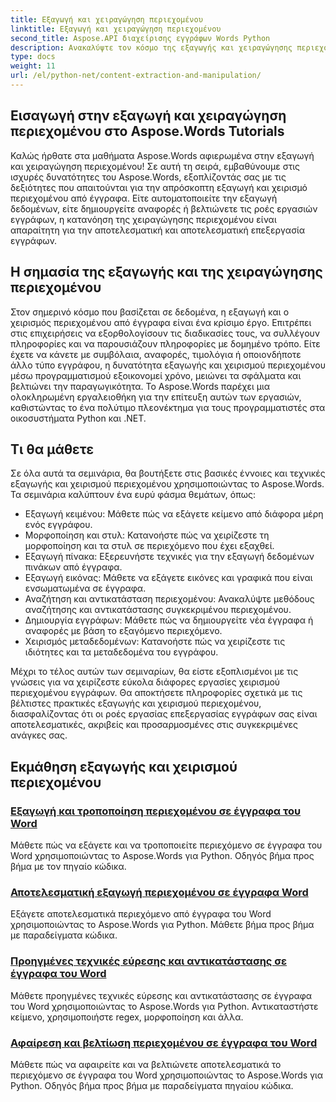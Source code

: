 ```yaml
---
title: Εξαγωγή και χειραγώγηση περιεχομένου
linktitle: Εξαγωγή και χειραγώγηση περιεχομένου
second_title: Aspose.API διαχείρισης εγγράφων Words Python
description: Ανακαλύψτε τον κόσμο της εξαγωγής και χειραγώγησης περιεχομένου με τα σεμινάρια Aspose.Words. Μάθετε πώς να εξάγετε και να χειρίζεστε αποτελεσματικά περιεχόμενο χρησιμοποιώντας Python και .NET, βελτιώνοντας τις δυνατότητες επεξεργασίας εγγράφων σας.
type: docs
weight: 11
url: /el/python-net/content-extraction-and-manipulation/
---
```

## Εισαγωγή στην εξαγωγή και χειραγώγηση περιεχομένου στο Aspose.Words Tutorials

Καλώς ήρθατε στα μαθήματα Aspose.Words αφιερωμένα στην εξαγωγή και χειραγώγηση περιεχομένου! Σε αυτή τη σειρά, εμβαθύνουμε στις ισχυρές δυνατότητες του Aspose.Words, εξοπλίζοντάς σας με τις δεξιότητες που απαιτούνται για την απρόσκοπτη εξαγωγή και χειρισμό περιεχομένου από έγγραφα. Είτε αυτοματοποιείτε την εξαγωγή δεδομένων, είτε δημιουργείτε αναφορές ή βελτιώνετε τις ροές εργασιών εγγράφων, η κατανόηση της χειραγώγησης περιεχομένου είναι απαραίτητη για την αποτελεσματική και αποτελεσματική επεξεργασία εγγράφων.

## Η σημασία της εξαγωγής και της χειραγώγησης περιεχομένου

Στον σημερινό κόσμο που βασίζεται σε δεδομένα, η εξαγωγή και ο χειρισμός περιεχομένου από έγγραφα είναι ένα κρίσιμο έργο. Επιτρέπει στις επιχειρήσεις να εξορθολογίσουν τις διαδικασίες τους, να συλλέγουν πληροφορίες και να παρουσιάζουν πληροφορίες με δομημένο τρόπο. Είτε έχετε να κάνετε με συμβόλαια, αναφορές, τιμολόγια ή οποιονδήποτε άλλο τύπο εγγράφου, η δυνατότητα εξαγωγής και χειρισμού περιεχομένου μέσω προγραμματισμού εξοικονομεί χρόνο, μειώνει τα σφάλματα και βελτιώνει την παραγωγικότητα. Το Aspose.Words παρέχει μια ολοκληρωμένη εργαλειοθήκη για την επίτευξη αυτών των εργασιών, καθιστώντας το ένα πολύτιμο πλεονέκτημα για τους προγραμματιστές στα οικοσυστήματα Python και .NET.

## Τι θα μάθετε

Σε όλα αυτά τα σεμινάρια, θα βουτήξετε στις βασικές έννοιες και τεχνικές εξαγωγής και χειρισμού περιεχομένου χρησιμοποιώντας το Aspose.Words. Τα σεμινάρια καλύπτουν ένα ευρύ φάσμα θεμάτων, όπως:

- Εξαγωγή κειμένου: Μάθετε πώς να εξάγετε κείμενο από διάφορα μέρη ενός εγγράφου.
- Μορφοποίηση και στυλ: Κατανοήστε πώς να χειρίζεστε τη μορφοποίηση και τα στυλ σε περιεχόμενο που έχει εξαχθεί.
- Εξαγωγή πίνακα: Εξερευνήστε τεχνικές για την εξαγωγή δεδομένων πινάκων από έγγραφα.
- Εξαγωγή εικόνας: Μάθετε να εξάγετε εικόνες και γραφικά που είναι ενσωματωμένα σε έγγραφα.
- Αναζήτηση και αντικατάσταση περιεχομένου: Ανακαλύψτε μεθόδους αναζήτησης και αντικατάστασης συγκεκριμένου περιεχομένου.
- Δημιουργία εγγράφων: Μάθετε πώς να δημιουργείτε νέα έγγραφα ή αναφορές με βάση το εξαγόμενο περιεχόμενο.
- Χειρισμός μεταδεδομένων: Κατανοήστε πώς να χειρίζεστε τις ιδιότητες και τα μεταδεδομένα του εγγράφου.

Μέχρι το τέλος αυτών των σεμιναρίων, θα είστε εξοπλισμένοι με τις γνώσεις για να χειρίζεστε εύκολα διάφορες εργασίες χειρισμού περιεχομένου εγγράφων. Θα αποκτήσετε πληροφορίες σχετικά με τις βέλτιστες πρακτικές εξαγωγής και χειρισμού περιεχομένου, διασφαλίζοντας ότι οι ροές εργασίας επεξεργασίας εγγράφων σας είναι αποτελεσματικές, ακριβείς και προσαρμοσμένες στις συγκεκριμένες ανάγκες σας.

## Εκμάθηση εξαγωγής και χειρισμού περιεχομένου
### [Εξαγωγή και τροποποίηση περιεχομένου σε έγγραφα του Word](./extract-modify-document-content/)
Μάθετε πώς να εξάγετε και να τροποποιείτε περιεχόμενο σε έγγραφα του Word χρησιμοποιώντας το Aspose.Words για Python. Οδηγός βήμα προς βήμα με τον πηγαίο κώδικα.
### [Αποτελεσματική εξαγωγή περιεχομένου σε έγγραφα Word](./document-content-extraction/)
Εξάγετε αποτελεσματικά περιεχόμενο από έγγραφα του Word χρησιμοποιώντας το Aspose.Words για Python. Μάθετε βήμα προς βήμα με παραδείγματα κώδικα.
### [Προηγμένες τεχνικές εύρεσης και αντικατάστασης σε έγγραφα του Word](./find-replace-documents/)
Μάθετε προηγμένες τεχνικές εύρεσης και αντικατάστασης σε έγγραφα του Word χρησιμοποιώντας το Aspose.Words για Python. Αντικαταστήστε κείμενο, χρησιμοποιήστε regex, μορφοποίηση και άλλα.
### [Αφαίρεση και βελτίωση περιεχομένου σε έγγραφα του Word](./remove-content-documents/)
Μάθετε πώς να αφαιρείτε και να βελτιώνετε αποτελεσματικά το περιεχόμενο σε έγγραφα του Word χρησιμοποιώντας το Aspose.Words για Python. Οδηγός βήμα προς βήμα με παραδείγματα πηγαίου κώδικα.